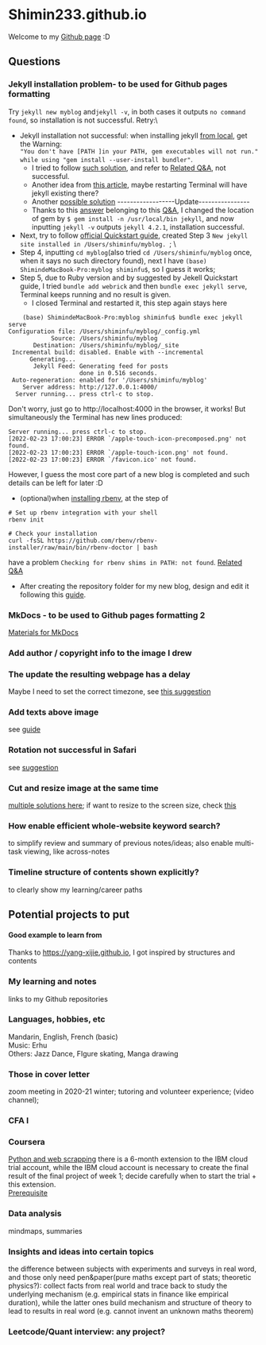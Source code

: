# Shimin233.github.io
Welcome to my [Github page](https://shimin233.github.io) :D

## Questions
### Jekyll installation problem- to be used for Github pages formatting
Try `jekyll new myblog` and`jekyll -v`, in both cases it outputs `no command found`, so installation is not successful. Retry:\
- Jekyll installation not successful: when installing jekyll [from local](https://jekyllrb.com/docs/installation/macos/#local-install), get the Warning:\
`"You don't have [PATH ]in your PATH, gem executables will not run." while using "gem install --user-install bundler"`. 
  - I tried to follow [such solution](https://www.jianshu.com/p/5902b55dc654?utm_campaign=maleskine&utm_content=note&utm_medium=seo_notes&utm_source=recommendation), and refer to [Related Q&A](https://stackoverflow.com/questions/53979362/you-dont-have-path-in-your-path-gem-executables-will-not-run-while-using), not successful.
  - Another idea from [this article](https://www.jianshu.com/p/82652c7a1fa4), maybe restarting Terminal will have jekyll existing there?
  - Another [possible solution](https://stackoverflow.com/questions/8146249/jekyll-command-not-found)
------------------Update----------------
  - Thanks to this [answer](https://stackoverflow.com/a/51921506) belonging to this [Q&A](https://stackoverflow.com/questions/8146249/jekyll-command-not-found), I changed the location of gem by `$ gem install -n /usr/local/bin jekyll`, and now inputting `jekyll -v` outputs `jekyll 4.2.1`, installation successful. 
- Next, try to follow [official Quickstart guide](https://jekyllrb.com/docs/#instructions), created Step 3 `New jekyll site installed in /Users/shiminfu/myblog. `; \
- Step 4, inputting `cd myblog`(also tried `cd /Users/shiminfu/myblog` once, when it says no such directory found), next I have
`(base) ShimindeMacBook-Pro:myblog shiminfu$`, so I guess it works; 
- Step 5, due to Ruby version and by suggested by Jekell Quickstart guide, I tried `bundle add webrick` 
and then `bundle exec jekyll serve`, Terminal keeps running and no result is given. 
    - I closed Terminal and restarted it, this step again stays here
```
    (base) ShimindeMacBook-Pro:myblog shiminfu$ bundle exec jekyll serve
Configuration file: /Users/shiminfu/myblog/_config.yml
            Source: /Users/shiminfu/myblog
       Destination: /Users/shiminfu/myblog/_site
 Incremental build: disabled. Enable with --incremental
      Generating... 
       Jekyll Feed: Generating feed for posts
                    done in 0.516 seconds.
 Auto-regeneration: enabled for '/Users/shiminfu/myblog'
    Server address: http://127.0.0.1:4000/
  Server running... press ctrl-c to stop.
``` 
Don't worry, just go to http://localhost:4000 in the browser, it works! But simultaneously the Terminal has new lines produced:
```
Server running... press ctrl-c to stop.
[2022-02-23 17:00:23] ERROR `/apple-touch-icon-precomposed.png' not found.
[2022-02-23 17:00:23] ERROR `/apple-touch-icon.png' not found.
[2022-02-23 17:00:23] ERROR `/favicon.ico' not found.
```
However, I guess the most core part of a new blog is completed and such details can be left for later :D

- (optional)when [installing rbenv](https://jekyllrb.com/docs/installation/macos/#rbenv), at the step of 
```
# Set up rbenv integration with your shell
rbenv init

# Check your installation
curl -fsSL https://github.com/rbenv/rbenv-installer/raw/main/bin/rbenv-doctor | bash
```
have a problem `Checking for rbenv shims in PATH: not found`. [Related Q&A](https://github.com/rbenv/rbenv/issues/1217)

- After creating the repository folder for my new blog, design and edit it following this [guide](https://jekyllrb.com/docs/step-by-step/01-setup/).

### MkDocs - to be used to Github pages formatting 2
[Materials for MkDocs](https://squidfunk.github.io/mkdocs-material/)

### Add author / copyright info to the image I drew

### The update the resulting webpage has a delay
Maybe I need to set the correct timezone, see [this suggestion](https://stackoverflow.com/a/35388975)

### Add texts above image
see [guide](https://www.w3schools.com/howto/howto_css_image_text.asp)

### Rotation not successful in Safari
see [suggestion](https://stackoverflow.com/questions/44316184/transform-rotate-doesnt-work-in-safari)

### Cut and resize image at the same time
[multiple solutions here](https://stackoverflow.com/questions/493296/css-display-an-image-resized-and-cropped); 
if want to resize to the screen size, check [this](https://stackoverflow.com/questions/4684304/how-can-i-resize-an-image-dynamically-with-css-as-the-browser-width-height-chang)

### How enable efficient whole-website keyword search?
to simplify review and summary of previous notes/ideas; also enable multi-task viewing, like across-notes

### Timeline structure of contents shown explicitly?
to clearly show my learning/career paths



## Potential projects to put
#### Good example to learn from
Thanks to https://yang-xijie.github.io, I got inspired by structures and contents

### My learning and notes
links to my Github repositories

### Languages, hobbies, etc
Mandarin, English, French (basic)\
Music: Erhu\
Others: Jazz Dance, FIgure skating, Manga drawing

### Those in cover letter
zoom meeting in 2020-21 winter; tutoring and volunteer experience; (video channel); 

### CFA I

### Coursera 
[Python and web scrapping](https://www.coursera.org/learn/python-project-for-data-science/home/week/1)
 there is a 6-month extension to the IBM cloud trial account, while the IBM cloud account is necessary to create the final result of the final project of week 1; decide carefully when to start the trial + this extension. \
[Prerequisite](https://www.coursera.org/learn/python-for-applied-data-science-ai/lecture/W6xwd/rest-apis-http-requests-part-1)


### Data analysis
mindmaps, summaries

### Insights and ideas into certain topics
the difference between subjects with experiments and surveys in real word, and those only need pen&paper(pure maths except part of stats; theoretic physics?): collect facts from real world and trace back to study the underlying mechanism (e.g. empirical stats in finance like empirical duration), while the latter ones build mechanism and structure of theory to lead to results in real word (e.g. cannot invent an unknown maths theorem)

### Leetcode/Quant interview: any project?
